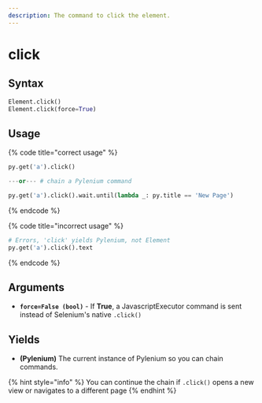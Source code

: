 ```yaml
---
description: The command to click the element.
---
```


# click

## Syntax

```python
Element.click()
Element.click(force=True)
```

## Usage

{% code title="correct usage" %}
```python
py.get('a').click()

---or--- # chain a Pylenium command

py.get('a').click().wait.until(lambda _: py.title == 'New Page')
```
{% endcode %}

{% code title="incorrect usage" %}
```python
# Errors, 'click' yields Pylenium, not Element
py.get('a').click().text
```
{% endcode %}

## Arguments

* **`force=False (bool)`** - If **True**, a JavascriptExecutor command is sent instead of Selenium's native `.click()`

## Yields

* **(Pylenium)** The current instance of Pylenium so you can chain commands.

{% hint style="info" %}
You can continue the chain if `.click()` opens a new view or navigates to a different page
{% endhint %}
